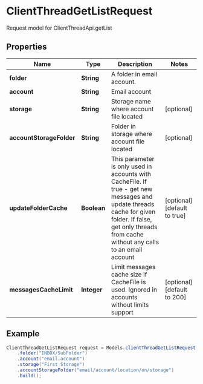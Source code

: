 # ClientThreadGetListRequest

Request model for ClientThreadApi.getList

## Properties

Name | Type | Description | Notes
---- | ---- | ----------- | -----
**folder** | **String**| A folder in email account.              |
**account** | **String**| Email account |
**storage** | **String**| Storage name where account file located | [optional]
**accountStorageFolder** | **String**| Folder in storage where account file located | [optional]
**updateFolderCache** | **Boolean**| This parameter is only used in accounts with CacheFile. If true - get new messages and update threads cache for given folder. If false, get only threads from cache without any calls to an email account              | [optional] [default to true]
**messagesCacheLimit** | **Integer**| Limit messages cache size if CacheFile is used. Ignored in accounts without limits support              | [optional] [default to 200]

## Example
```java
ClientThreadGetListRequest request = Models.clientThreadGetListRequest()
    .folder("INBOX/SubFolder")
    .account("email.account")
    .storage("First Storage")
    .accountStorageFolder("email/account/location/on/storage")
    .build();
```

